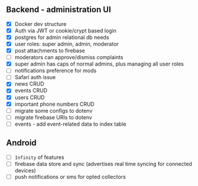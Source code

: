 ## Backend - administration UI

- [x] Docker dev structure
- [x] Auth via JWT or cookie/crypt based login
- [x] postgres for admin relational db needs
- [x] user roles: super admin, admin, moderator
- [x] post attachments to firebase
- [ ] moderators can approve/dismiss complaints
- [x] super admin has caps of normal admins, plus managing all user roles
- [ ] notifications preference for mods
- [ ] Safari auth issue
- [x] news CRUD
- [x] events CRUD
- [x] users CRUD
- [x] important phone numbers CRUD
- [ ] migrate some configs to dotenv
- [ ] migrate firebase URIs to dotenv
- [ ] events - add event-related data to index table

<!-- and more to come -->

## Android

- [ ] `Infinity` of features
- [ ] firebase data store and sync (advertises real time syncing for connected devices)
- [ ] push notifications or sms for opted collectors

<!-- and more to come (send help) -->
